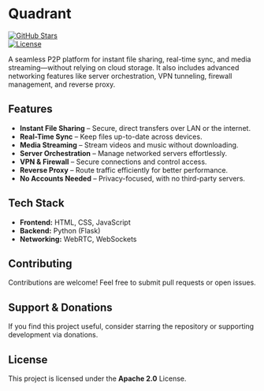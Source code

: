 # Quadrant

[![GitHub Stars](https://img.shields.io/github/stars/yourrepo.svg)](https://github.com/greykaizen/stargazers)  
[![License](https://img.shields.io/badge/license-Apache%202.0-blue.svg)](LICENSE)

A seamless P2P platform for instant file sharing, real-time sync, and media streaming—without relying on cloud storage. It also includes advanced networking features like server orchestration, VPN tunneling, firewall management, and reverse proxy.

## Features
- **Instant File Sharing** – Secure, direct transfers over LAN or the internet.
- **Real-Time Sync** – Keep files up-to-date across devices.
- **Media Streaming** – Stream videos and music without downloading.
- **Server Orchestration** – Manage networked servers effortlessly.
- **VPN & Firewall** – Secure connections and control access.
- **Reverse Proxy** – Route traffic efficiently for better performance.
- **No Accounts Needed** – Privacy-focused, with no third-party servers.

## Tech Stack
- **Frontend:** HTML, CSS, JavaScript
- **Backend:** Python (Flask)
- **Networking:** WebRTC, WebSockets

## Contributing
Contributions are welcome! Feel free to submit pull requests or open issues.

## Support & Donations
If you find this project useful, consider starring the repository or supporting development via donations.

## License
This project is licensed under the **Apache 2.0** License.

